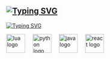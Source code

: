 <!-- <h1 align="center">Hey🐲 Hi😼 Hello👋 I'm windsom!</h1> -->
[![Typing SVG](https://readme-typing-svg.demolab.com?font=JetBrains+Mono&weight=500&size=30&duration=2000&pause=3000&color=9B9FF7&background=A753FF00&center=true&vCenter=true&width=700&lines=C%3A+%5CUsers%5Cwindsom%3E+Hey%F0%9F%90%B2+Hi%F0%9F%98%BC+Hello%F0%9F%91%8B)](https://git.io/typing-svg)
---

[![Typing SVG](https://readme-typing-svg.demolab.com?font=JetBrains+Mono&weight=500&size=15&duration=1000&pause=2000&color=9B9FF7&background=A753FF00&center=true&vCenter=true&repeat=false&width=100&height=25&lines=My+Stacks%3A)](https://git.io/typing-svg) 
<div align="left">
  <img src="https://cdn.jsdelivr.net/gh/devicons/devicon/icons/lua/lua-original.svg" height="50" alt="lua logo"  />
  <img width="12" />
  <img src="https://cdn.jsdelivr.net/gh/devicons/devicon/icons/python/python-original.svg" height="50" alt="python logo"  />
  <img width="12" />
  <img src="https://cdn.jsdelivr.net/gh/devicons/devicon/icons/java/java-original.svg" height="50" alt="java logo"  />
  <img width="12" />
  <img src="https://cdn.jsdelivr.net/gh/devicons/devicon/icons/react/react-original.svg" height="50" alt="react logo"  />
</div>
